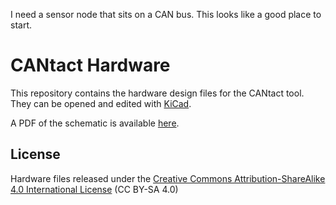 I need a sensor node that sits on a CAN bus. This looks like a good place to start.

# CANtact Hardware

This repository contains the hardware design files for the CANtact tool. They 
can be opened and edited with [KiCad](http://www.kicad-pcb.org/).

A PDF of the schematic is available
[here](https://github.com/CANtact/cantact-hw/blob/master/cantact.pdf?raw=true).

## License

Hardware files released under the [Creative Commons Attribution-ShareAlike 4.0
International License](http://creativecommons.org/licenses/by-sa/4.0/) (CC BY-SA
4.0)
